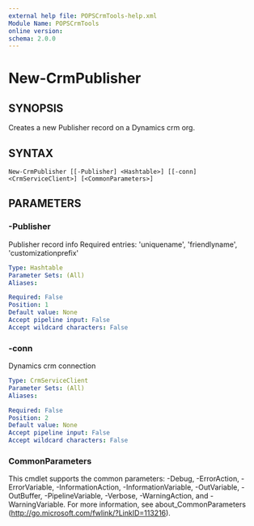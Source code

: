 ```yaml
---
external help file: POPSCrmTools-help.xml
Module Name: POPSCrmTools
online version:
schema: 2.0.0
---
```


# New-CrmPublisher

## SYNOPSIS
Creates a new Publisher record on a Dynamics crm org.

## SYNTAX

```
New-CrmPublisher [[-Publisher] <Hashtable>] [[-conn] <CrmServiceClient>] [<CommonParameters>]
```

## PARAMETERS

### -Publisher
Publisher record info
Required entries: 'uniquename', 'friendlyname', 'customizationprefix'

```yaml
Type: Hashtable
Parameter Sets: (All)
Aliases:

Required: False
Position: 1
Default value: None
Accept pipeline input: False
Accept wildcard characters: False
```

### -conn
Dynamics crm connection

```yaml
Type: CrmServiceClient
Parameter Sets: (All)
Aliases:

Required: False
Position: 2
Default value: None
Accept pipeline input: False
Accept wildcard characters: False
```

### CommonParameters
This cmdlet supports the common parameters: -Debug, -ErrorAction, -ErrorVariable, -InformationAction, -InformationVariable, -OutVariable, -OutBuffer, -PipelineVariable, -Verbose, -WarningAction, and -WarningVariable.
For more information, see about_CommonParameters (http://go.microsoft.com/fwlink/?LinkID=113216).
